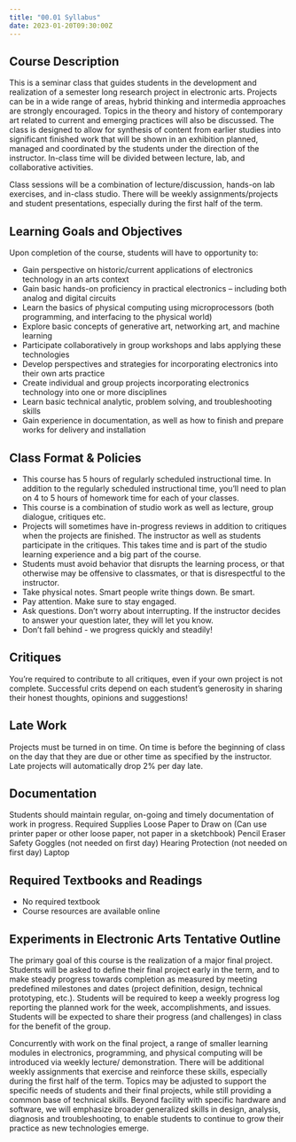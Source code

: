 ```yaml
---
title: "00.01 Syllabus"
date: 2023-01-20T09:30:00Z
---
```


## Course Description

This is a seminar class that guides students in the development and realization of a semester long research project in electronic arts. Projects can be in a wide range of areas, hybrid thinking and intermedia approaches are strongly encouraged. Topics in the theory and history of contemporary art related to current and emerging practices will also be discussed. The class is designed to allow for synthesis of content from earlier studies into significant finished work that will be shown in an exhibition planned, managed and coordinated by the students under the direction of the instructor. In-class time will be divided between lecture, lab, and collaborative activities.

Class sessions will be a combination of lecture/discussion, hands-on lab exercises, and in-class studio. There will be weekly assignments/projects and student presentations, especially during the first half of the term.

## Learning Goals and Objectives

Upon completion of the course, students will have to opportunity to:

- Gain perspective on historic/current applications of electronics technology in an arts context
- Gain basic hands-on proficiency in practical electronics – including both analog and digital circuits
- Learn the basics of physical computing using microprocessors (both programming, and interfacing to the physical world)
- Explore basic concepts of generative art, networking art, and machine learning
- Participate collaboratively in group workshops and labs applying these technologies
- Develop perspectives and strategies for incorporating electronics into their own arts practice
- Create individual and group projects incorporating electronics technology into one or more disciplines
- Learn basic technical analytic, problem solving, and troubleshooting skills
- Gain experience in documentation, as well as how to finish and prepare works for delivery and installation

## Class Format & Policies

- This course has 5 hours of regularly scheduled instructional time. In addition to the regularly scheduled instructional time, you’ll need to plan on 4 to 5 hours of homework time for each of your classes.
- This course is a combination of studio work as well as lecture, group dialogue, critiques etc.
- Projects will sometimes have in-progress reviews in addition to critiques when the projects are finished. The instructor as well as students participate in the critiques. This takes time and is part of the studio learning experience and a big part of the course.
- Students must avoid behavior that disrupts the learning process, or that otherwise may be offensive to classmates, or that is disrespectful to the instructor.
- Take physical notes. Smart people write things down. Be smart.
- Pay attention. Make sure to stay engaged.
- Ask questions. Don’t worry about interrupting. If the instructor decides to answer your question later, they will let you know.
- Don’t fall behind - we progress quickly and steadily!

## Critiques

You’re required to contribute to all critiques, even if your own project is not complete. Successful crits depend on each student’s generosity in sharing their honest thoughts, opinions and suggestions!

## Late Work

Projects must be turned in on time. On time is before the beginning of class on the day that they are due or other time as specified by the instructor. Late projects will automatically drop 2% per day late.

## Documentation

Students should maintain regular, on-going and timely documentation of work in progress. Required Supplies Loose Paper to Draw on (Can use printer paper or other loose paper, not paper in a sketchbook) Pencil Eraser Safety Goggles (not needed on first day) Hearing Protection (not needed on first day) Laptop

## Required Textbooks and Readings

- No required textbook
- Course resources are available online

## Experiments in Electronic Arts Tentative Outline

The primary goal of this course is the realization of a major final project. Students will be asked to define their final project early in the term, and to make steady progress towards completion as measured by meeting predefined milestones and dates (project definition, design, technical prototyping, etc.). Students will be required to keep a weekly progress log reporting the planned work for the week, accomplishments, and issues. Students will be expected to share their progress (and challenges) in class for the benefit of the group.

Concurrently with work on the final project, a range of smaller learning modules in electronics, programming, and physical computing will be introduced via weekly lecture/ demonstration. There will be additional weekly assignments that exercise and reinforce these skills, especially during the first half of the term. Topics may be adjusted to support the specific needs of students and their final projects, while still providing a common base of technical skills. Beyond facility with specific hardware and software, we will emphasize broader generalized skills in design, analysis, diagnosis and troubleshooting, to enable students to continue to grow their practice as new technologies emerge.
